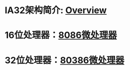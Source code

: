 # IA32架构简介: [Overview](Overview.md)
# 16位处理器：[8086微处理器](8086_processor.md)
# 32位处理器：[80386微处理器](80386_processor.md)

